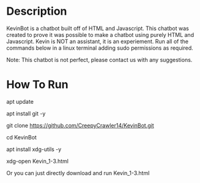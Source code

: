 # Description

KevinBot is a chatbot built off of HTML and Javascript.
This chatbot was created to prove it was possible to make a chatbot using purely HTML and Javascript.
Kevin is NOT an assistant, it is an experiement.
Run all of the commands below in a linux terminal adding sudo permissions as required.

Note: This chatbot is not perfect, please contact us with any suggestions.

# How To Run
apt update

apt install git -y

git clone https://github.com/CreepyCrawler14/KevinBot.git

cd KevinBot

apt install xdg-utils -y

xdg-open Kevin_1-3.html

Or you can just directly download and run Kevin_1-3.html
